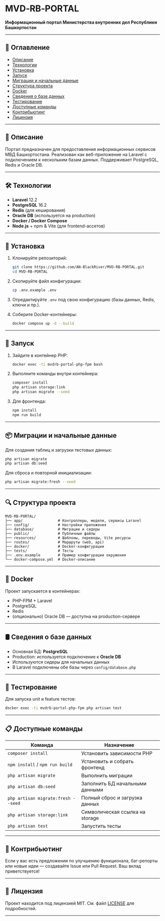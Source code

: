 # MVD‑RB‑PORTAL

**Информационный портал Министерства внутренних дел Республики Башкортостан**

---

## 📌 Оглавление

- [Описание](#описание)
- [Технологии](#технологии)
- [Установка](#установка)
- [Запуск](#запуск)
- [Миграции и начальные данные](#миграции-и-начальные-данные)
- [Структура проекта](#структура-проекта)
- [Docker](#docker)
- [Сведения о базе данных](#сведения-о-базе-данных)
- [Тестирование](#тестирование)
- [Доступные команды](#доступные-команды)
- [Контрибьютинг](#контрибьютинг)
- [Лицензия](#лицензия)

---

## 🧾 Описание

Портал предназначен для предоставления информационных сервисов МВД Башкортостана. Реализован как веб-приложение на Laravel с подключением к нескольким базам данных. Поддерживает PostgreSQL, Redis и Oracle DB.

---

## 🛠 Технологии

- **Laravel** 12.2
- **PostgreSQL** 16.2
- **Redis** (для кеширования)
- **Oracle DB** (используется на production)
- **Docker / Docker Compose**
- **Node.js** + npm & Vite (для frontend-ассетов)

---

## 🚀 Установка

1. Клонируйте репозиторий:

   ```bash
   git clone https://github.com/AN-BlackRiver/MVD-RB-PORTAL.git
   cd MVD-RB-PORTAL
   ```

2. Скопируйте файл конфигурации:

   ```bash
   cp .env.example .env
   ```

3. Отредактируйте `.env` под свою конфигурацию (базы данных, Redis, ключи и пр.).

4. Соберите Docker-контейнеры:

   ```bash
   docker compose up -d --build
   ```

---

## 🏁 Запуск

1. Зайдите в контейнер PHP:

   ```bash
   docker exec -ti mvdrb-portal-php-fpm bash
   ```

2. Выполните команды внутри контейнера:

   ```bash
   composer install
   php artisan storage:link
   php artisan migrate --seed
   ```

3. Для фронтенда:

   ```bash
   npm install
   npm run build
   ```

---

## 📦 Миграции и начальные данные

Для создания таблиц и загрузки тестовых данных:

```bash
php artisan migrate
php artisan db:seed
```

Для сброса и повторной инициализации:

```bash
php artisan migrate:fresh --seed
```

---

## 🔍 Структура проекта

```
MVD-RB-PORTAL/
├── app/                # Контроллеры, модели, сервисы Laravel
├── config/             # Настройки приложения
├── database/           # Миграции и сидеры
├── public/             # Публичные файлы
├── resources/          # Шаблоны, переводы, Vite ресурсы
├── routes/             # Маршруты (web, api)
├── docker/             # Docker-конфигурации
├── tests/              # Тесты
├── .env.example        # Пример конфигурации окружения
└── docker-compose.yml  # Docker-описание
```

---

## 🐳 Docker

Проект запускается в контейнерах:

- PHP-FPM + Laravel
- PostgreSQL
- Redis
- (опционально) Oracle DB — доступна на production-сервере

---

## 🛢 Сведения о базе данных

- Основная БД: **PostgreSQL**
- Production: используется подключение к **Oracle DB**
- Используются сидеры для начальных данных
- В Laravel подключены обе базы через `config/database.php`

---

## 🧪 Тестирование

Для запуска unit и feature тестов:

```bash
docker exec -ti mvdrb-portal-php-fpm php artisan test
```

---

## 📋 Доступные команды

| Команда                                               | Назначение                          |
|--------------------------------------------------------|-------------------------------------|
| `composer install`                                    | Установить зависимости PHP          |
| `npm install` / `npm run build`                       | Установить и собрать фронтенд       |
| `php artisan migrate`                                 | Выполнить миграции                  |
| `php artisan db:seed`                                 | Заполнить БД начальными данными     |
| `php artisan migrate:fresh --seed`                    | Полный сброс и загрузка данных      |
| `php artisan storage:link`                            | Символическая ссылка на storage     |
| `php artisan test`                                    | Запустить тесты                     |

---

## 🤝 Контрибьютинг

Если у вас есть предложения по улучшению функционала, баг-репорты или новые идеи — создавайте Issue или Pull Request. Ваш вклад приветствуется!

---

## 📜 Лицензия

Проект находится под лицензией MIT. См. файл [LICENSE](LICENSE) для подробностей.

---
